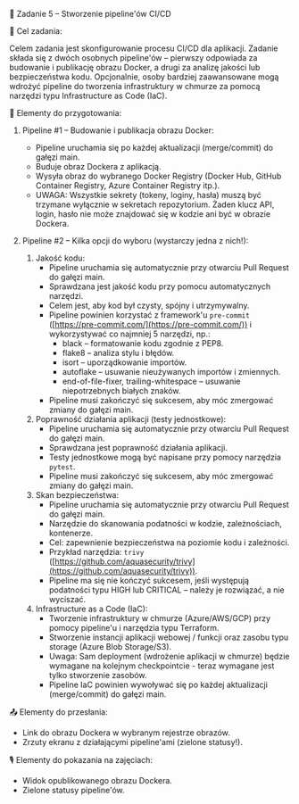 📌 Zadanie 5 – Stworzenie pipeline'ów CI/CD

🎯 Cel zadania:

Celem zadania jest skonfigurowanie procesu CI/CD dla aplikacji. Zadanie składa się z dwóch osobnych pipeline'ów – pierwszy odpowiada za budowanie i publikację obrazu Docker, a drugi za analizę jakości lub bezpieczeństwa kodu. Opcjonalnie, osoby bardziej zaawansowane mogą wdrożyć pipeline do tworzenia infrastruktury w chmurze za pomocą narzędzi typu Infrastructure as Code (IaC).

📝 Elementy do przygotowania:

1. Pipeline #1 – Budowanie i publikacja obrazu Docker:
    * Pipeline uruchamia się po każdej aktualizacji (merge/commit) do gałęzi main.
    * Buduje obraz Dockera z aplikacją.
    * Wysyła obraz do wybranego Docker Registry (Docker Hub, GitHub Container Registry, Azure Container Registry itp.).
    * UWAGA: Wszystkie sekrety (tokeny, loginy, hasła) muszą być trzymane wyłącznie w sekretach repozytorium. Żaden klucz API, login, hasło nie może znajdować się w kodzie ani być w obrazie Dockera.

2. Pipeline #2 – Kilka opcji do wyboru (wystarczy jedna z nich!):
    1. Jakość kodu:
        * Pipeline uruchamia się automatycznie przy otwarciu Pull Request do gałęzi main.
        * Sprawdzana jest jakość kodu przy pomocu automatycznych narzędzi.
        * Celem jest, aby kod był czysty, spójny i utrzymywalny.
        * Pipeline powinien korzystać z framework'u `pre-commit` ([https://pre-commit.com/](https://pre-commit.com/)) i wykorzystywać co najmniej 5 narzędzi, np.:
            * black – formatowanie kodu zgodnie z PEP8.
            * flake8 – analiza stylu i błędów.
            * isort – uporządkowanie importów.
            * autoflake – usuwanie nieużywanych importów i zmiennych.
            * end-of-file-fixer, trailing-whitespace – usuwanie niepotrzebnych białych znaków.
        * Pipeline musi zakończyć się sukcesem, aby móc zmergować zmiany do gałęzi main.
    2. Poprawność działania aplikacji (testy jednostkowe):
        * Pipeline uruchamia się automatycznie przy otwarciu Pull Request do gałęzi main.
        * Sprawdzana jest poprawność działania aplikacji.
        * Testy jednostkowe mogą być napisane przy pomocy narzędzia `pytest`.
        * Pipeline musi zakończyć się sukcesem, aby móc zmergować zmiany do gałęzi main.
    3. Skan bezpieczeństwa:
        * Pipeline uruchamia się automatycznie przy otwarciu Pull Request do gałęzi main.
        * Narzędzie do skanowania podatności w kodzie, zależnościach, kontenerze.
        * Cel: zapewnienie bezpieczeństwa na poziomie kodu i zależności.
        * Przykład narzędzia: `trivy` ([https://github.com/aquasecurity/trivy](https://github.com/aquasecurity/trivy)).
        * Pipeline ma się nie kończyć sukcesem, jeśli występują podatności typu HIGH lub CRITICAL – należy je rozwiązać, a nie wyciszać.
    4. Infrastructure as a Code (IaC):
        * Tworzenie infrastruktury w chmurze (Azure/AWS/GCP) przy pomocy pipeline'u i narzędzia typu Terraform.
        * Stworzenie instancji aplikacji webowej / funkcji oraz zasobu typu storage (Azure Blob Storage/S3).
        * Uwaga: Sam deployment (wdrożenie aplikacji w chmurze) będzie wymagane na kolejnym checkpointcie - teraz wymagane jest tylko stworzenie zasobów.
        * Pipeline IaC powinien wywoływać się po każdej aktualizacji (merge/commit) do gałęzi main.

📤 Elementy do przesłania:

* Link do obrazu Dockera w wybranym rejestrze obrazów.
* Zrzuty ekranu z działającymi pipeline'ami (zielone statusy!).

🎙️ Elementy do pokazania na zajęciach:

* Widok opublikowanego obrazu Dockera.
* Zielone statusy pipeline'ów.
